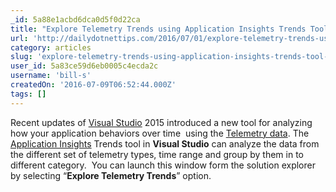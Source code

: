 ```yaml
---
_id: 5a88e1acbd6dca0d5f0d22ca
title: "Explore Telemetry Trends using Application Insights Trends Tool in Visual Studio"
url: 'http://dailydotnettips.com/2016/07/01/explore-telemetry-trends-using-application-insights-trends-tool-in-visual-studio/'
category: articles
slug: 'explore-telemetry-trends-using-application-insights-trends-tool-in-visual-studio'
user_id: 5a83ce59d6eb0005c4ecda2c
username: 'bill-s'
createdOn: '2016-07-09T06:52:44.000Z'
tags: []
---
```


Recent updates of <a href="http://dailydotnettips.com/category/visual-studio/">Visual Studio</a> 2015 introduced a new tool for analyzing how your application behaviors over time  using the <a href="http://dailydotnettips.com/category/application-insights/">Telemetry data</a>. The <a href="http://dailydotnettips.com/category/application-insights/">Application Insights</a> Trends tool in <strong>Visual Studio</strong> can analyze the data from the different set of telemetry types, time range and group by them in to different category.  You can launch this window form the solution explorer by selecting “<strong>Explore Telemetry Trends</strong>” option.
